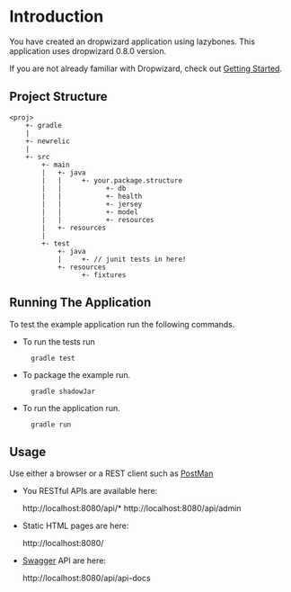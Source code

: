 # Introduction
You have created an dropwizard application using lazybones. This application uses dropwizard 0.8.0 version.

If you are not already familiar with Dropwizard, check out [Getting Started](http://dropwizard.github.io/dropwizard/getting-started.html).

## Project Structure

    <proj>
        +- gradle
        |
        +- newrelic
        |
        +- src
            +- main
            |   +- java
            |   |     +- your.package.structure
            |   |           +- db
            |   |           +- health
            |   |           +- jersey
            |   |           +- model
            |   |           +- resources
            |   +- resources
            |
            +- test
                +- java
                |     +- // junit tests in here!
                +- resources
                      +- fixtures

## Running The Application
To test the example application run the following commands.

* To run the tests run

        gradle test

* To package the example run.

        gradle shadowJar


* To run the application run.

        gradle run

## Usage
Use either a browser or a REST client such as [PostMan](https://chrome.google.com/webstore/detail/postman-rest-client-packa/fhbjgbiflinjbdggehcddcbncdddomop?hl=en)

* You RESTful APIs are available here:

    http://localhost:8080/api/*
    http://localhost:8080/api/admin

* Static HTML pages are here:

    http://localhost:8080/

* [Swagger](http://swagger.io/) API are here:

    http://localhost:8080/api/api-docs